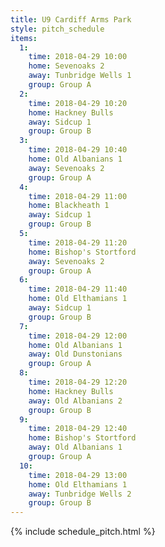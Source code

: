```yaml
---
title: U9 Cardiff Arms Park
style: pitch_schedule
items:
  1:
    time: 2018-04-29 10:00
    home: Sevenoaks 2
    away: Tunbridge Wells 1
    group: Group A
  2:
    time: 2018-04-29 10:20
    home: Hackney Bulls
    away: Sidcup 1
    group: Group B
  3:
    time: 2018-04-29 10:40
    home: Old Albanians 1
    away: Sevenoaks 2
    group: Group A
  4:
    time: 2018-04-29 11:00
    home: Blackheath 1
    away: Sidcup 1
    group: Group B
  5:
    time: 2018-04-29 11:20
    home: Bishop's Stortford
    away: Sevenoaks 2
    group: Group A
  6:
    time: 2018-04-29 11:40
    home: Old Elthamians 1
    away: Sidcup 1
    group: Group B
  7:
    time: 2018-04-29 12:00
    home: Old Albanians 1
    away: Old Dunstonians
    group: Group A
  8:
    time: 2018-04-29 12:20
    home: Hackney Bulls
    away: Old Albanians 2
    group: Group B
  9:
    time: 2018-04-29 12:40
    home: Bishop's Stortford
    away: Old Albanians 1
    group: Group A
  10:
    time: 2018-04-29 13:00
    home: Old Elthamians 1
    away: Tunbridge Wells 2
    group: Group B
---
```


{% include schedule_pitch.html %}

